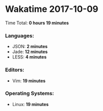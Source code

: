 # Wakatime 2017-10-09

Time Total: **0 hours 19 minutes**

### Languages:
- JSON: **2 minutes** 
- Jade: **12 minutes** 
- LESS: **4 minutes** 

### Editors:
- Vim: **19 minutes** 

### Operating Systems:
- Linux: **19 minutes** 

